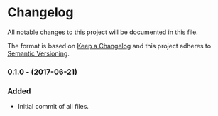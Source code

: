 # Changelog
All notable changes to this project will be documented in this file.

The format is based on [Keep a Changelog](http://keepachangelog.com/)
and this project adheres to [Semantic Versioning](http://semver.org/).

### 0.1.0 - (2017-06-21) 

### Added

- Initial commit of all files.